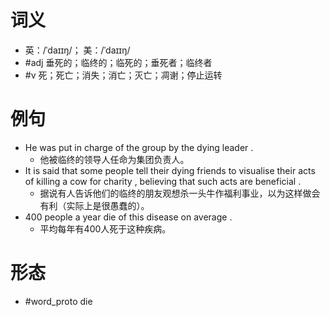 # 词义
- 英：/ˈdaɪɪŋ/； 美：/ˈdaɪɪŋ/
- #adj 垂死的；临终的；临死的；垂死者；临终者
- #v 死；死亡；消失；消亡；灭亡；凋谢；停止运转
# 例句
- He was put in charge of the group by the dying leader .
	- 他被临终的领导人任命为集团负责人。
- It is said that some people tell their dying friends to visualise their acts of killing a cow for charity , believing that such acts are beneficial .
	- 据说有人告诉他们的临终的朋友观想杀一头牛作福利事业，以为这样做会有利（实际上是很愚蠢的）。
- 400 people a year die of this disease on average .
	- 平均每年有400人死于这种疾病。
# 形态
- #word_proto die
